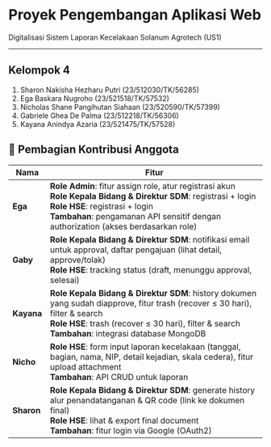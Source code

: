 # Proyek Pengembangan Aplikasi Web
Digitalisasi Sistem Laporan Kecelakaan Solanum Agrotech (US1)

---

## Kelompok 4

1. Sharon Nakisha Hezharu Putri (23/512030/TK/56285)
2. Ega Baskara Nugroho (23/521518/TK/57532)
3. Nicholas Shane Pangihutan Siahaan (23/520590/TK/57399)
4. Gabriele Ghea De Palma (23/512218/TK/56306)
5. Kayana Anindya Azaria (23/521475/TK/57528)

## 👥 Pembagian Kontribusi Anggota

| Nama    | Fitur                                                                                                    |
|---------|-----------------------------------------------------------------------------------------------------------------|
| **Ega** | **Role Admin**: fitur assign role, atur registrasi akun <br> **Role Kepala Bidang & Direktur SDM**: registrasi + login <br> **Role HSE**: registrasi + login <br> **Tambahan**: pengamanan API sensitif dengan authorization (akses berdasarkan role) |
| **Gaby** | **Role Kepala Bidang & Direktur SDM**: notifikasi email untuk approval, daftar pengajuan (lihat detail, approve/tolak) <br> **Role HSE**: tracking status (draft, menunggu approval, selesai) |
| **Kayana** | **Role Kepala Bidang & Direktur SDM**: history dokumen yang sudah diapprove, fitur trash (recover ≤ 30 hari), filter & search <br> **Role HSE**: trash (recover ≤ 30 hari), filter & search <br> **Tambahan**: integrasi database MongoDB |
| **Nicho** | **Role HSE**: form input laporan kecelakaan (tanggal, bagian, nama, NIP, detail kejadian, skala cedera), fitur upload attachment <br> **Tambahan**: API CRUD untuk laporan |
| **Sharon** | **Role Kepala Bidang & Direktur SDM**: generate history alur penandatanganan & QR code (link ke dokumen final) <br> **Role HSE**: lihat & export final document <br> **Tambahan**: fitur login via Google (OAuth2) |
